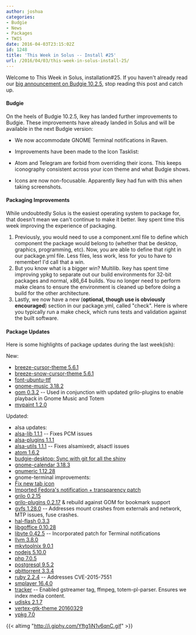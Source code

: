 ```yaml
---
author: joshua
categories:
- Budgie
- News
- Packages
- TWIS
date: 2016-04-03T23:15:02Z
id: 1248
title: 'This Week in Solus -- Install #25'
url: /2016/04/03/this-week-in-solus-install-25/
---
```


Welcome to This Week in Solus, installation#25. If you haven't already read our [big announcement on Budgie 10.2.5](https://solus-project.com/2016/03/27/budgie-10-2-5-released/), stop reading this post and catch up. 

#### Budgie

On the heels of Budgie 10.2.5, Ikey has landed further improvements to Budgie. These improvements have already landed in Solus and will be available in the next Budgie version:

-  We now accommodate GNOME Terminal notifications in Raven.

-  Improvements have been made to the Icon Tasklist: 
 - Atom and Telegram are forbid from overriding their icons. This keeps iconography consistent across your icon theme and what Budgie shows.
 - Icons are now non-focusable. Apparently Ikey had fun with this when taking screenshots.

#### Packaging Improvements

While undoubtedly Solus is the easiest operating system to package for, that doesn't mean we can't continue to make it better. Ikey spent time this week improving the experience of packaging.

1. Previously, you would need to use a component.xml file to define which component the package would belong to (whether that be desktop, graphics, programming, etc). Now, you are able to define that right in our package.yml file. Less files, less work, less 
for you to have to remember! I'd call that a win.
2. But you know what is a bigger win? Multilib. Ikey has spent time improving ypkg to separate out our build environments for 32-bit packages and normal, x86_64 builds. You no longer need to perform make cleans to ensure the environment is cleaned up 
before doing a build for the other architecture.
3. Lastly, we now have a new (**optional, though use is obviously encouraged**) section in our package.yml, called "check". Here is where you typically run a make check, which runs tests and validation against the built software.

#### Package Updates

Here is some highlights of package updates during the last week(ish):

New:

- [breeze-cursor-theme 5.6.1](https://git.solus-project.com/packages/breeze-cursor-theme/commit/?id=7dfc371f23ba76d0986f846419d3743ded034c7e)
- [breeze-snow-cursor-theme 5.6.1](https://git.solus-project.com/packages/breeze-snow-cursor-theme/commit/?id=67fc2a7fcd505bbc2f96cf3f13d112f58e5f1cb3)
- [font-ubuntu-ttf](https://git.solus-project.com/packages/font-ubuntu-ttf/)
- [gnome-music 3.18.2](https://git.solus-project.com/packages/gnome-music/)
- [gom 0.3.2](https://git.solus-project.com/packages/gom/commit/?id=c36804139e393b4ac4e7379c62fa44070d82036b) -- Used in conjunction with updated grilo-plugins to enable playback in Gnome Music and Totem
- [mypaint 1.2.0](https://git.solus-project.com/packages/mypaint/commit/?id=b5c063342093762f6723e460abdaa42373dd9e80)

Updated:

- alsa updates: 
 -  [alsa-lib 1.1.1](https://git.solus-project.com/packages/alsa-lib/commit/?id=52cab626b26d619aa21b0ed21d9f59fc09187bf8) -- Fixes PCM issues
 -  [alsa-plugins 1.1.1](https://git.solus-project.com/packages/alsa-plugins/commit/?id=61b8e3678760ac84fd5ac0c53ae3bcf51665767a)
 -  [alsa-utils 1.1.1](https://git.solus-project.com/packages/alsa-utils/commit/?id=49cecc6fda06f94c4a851a6677633c59b601dadb) -- Fixes alsamixedr, alsactl issues
- [atom 1.6.2](https://git.solus-project.com/packages/atom/commit/?id=45cce0d0af339355286a049e2eb71cb03d0148bb)
- [budgie-desktop: Sync with git for all the shiny](https://git.solus-project.com/packages/budgie-desktop/commit/?id=e23628fa6b438d9c8d14e051e32d4a42957700d4)
- [gnome-calendar 3.18.3](https://git.solus-project.com/packages/gnome-calendar/commit/?id=71e7ee928da3863ea94e02f05645d5bb3297d60b)
- [gnumeric 1.12.28](https://git.solus-project.com/packages/gnumeric/commit/?id=f992445fa08ed53ae97504ce2b45ca412a0a7188)
- gnome-terminal improvements: 
 -  [Fix new tab icon](https://git.solus-project.com/packages/gnome-terminal/commit/?id=53b321b568455eeb740aa65078562b884749a081)
 -  [Imported Fedora's notification + transparency patch](https://git.solus-project.com/packages/gnome-terminal/commit/?id=6267466416388123df6716f72c1e71cb40afd997)
- [grilo 0.2.15](https://git.solus-project.com/packages/grilo/commit/?id=0b40bf4001352bb75b4054349fb4d3c334e0b455)
- [grilo-plugins 0.2.17](https://git.solus-project.com/packages/grilo-plugins/commit/?id=bbd088f53960c43807b77166502e1a7712ce08c2) & rebuild against GOM for bookmark support
- [gvfs 1.28.0](https://git.solus-project.com/packages/gvfs/commit/?id=46b4e491b6841a92735ffe52ba7c168a1ca2f767) -- Addresses mount crashes from externals and network, MTP issues, fuse crashes.
- [hal-flash 0.3.3](https://git.solus-project.com/packages/hal-flash/commit/?id=0009e0f1e73e29be1be36b843a318c9cda4c04fc)
- [libgoffice 0.10.28](https://git.solus-project.com/packages/libgoffice/commit/?id=8febe9b600f4f60ccfbbfb4ded145375463bb6c2)
- [libvte 0.42.5](https://git.solus-project.com/packages/libvte/commit/?id=4ffc2fe5b67c2eae973db34105d0cdab5937b323) -- Incorporated patch for Terminal notifications
- [llvm 3.8.0](https://git.solus-project.com/packages/llvm/commit/?id=34d4f29bc9e883cb75da0cdf09dda1bbbb9fce2a)
- [mkvtoolnix 9.0.1](https://git.solus-project.com/packages/mkvtoolnix/commit/?id=36f4cc00757fed9395abd0f616b3a350941f8cbb)
- [nodejs 5.10.0](https://git.solus-project.com/packages/nodejs/commit/?id=1e373e48d7b35982e3a4a249e33809812ef2b1b2)
- [php 7.0.5](https://git.solus-project.com/packages/php/commit/?id=29cadcf6d255ea9cabe64c538e448a18394d4b60)
- [postgresql 9.5.2](https://git.solus-project.com/packages/postgresql/commit/?id=ce752c5da07cc639d38096682408870c98522dc0)
- [qbittorrent 3.3.4](https://git.solus-project.com/packages/qbittorrent/commit/?id=c2d9c5cb3344fab5f67191732066f807df6ebff5)
- [ruby 2.2.4](https://git.solus-project.com/packages/ruby/commit/?id=f86a49f7f35d902255d16ac92ff06ed8b196aa49) -- Addresses CVE-2015-7551
- [smplayer 16.4.0](https://git.solus-project.com/packages/smplayer/commit/?id=25cfea3ec6e8f1855f0c9d72028b6b809a675ea3)
- [tracker](https://git.solus-project.com/packages/tracker/commit/?id=8d468f7a3fe9d98d93d134e7b9dac2deabc6fef1) -- Enabled gstreamer tag, ffmpeg, totem-pl-parser. Ensures we index media content.
- [udisks 2.1.7](https://git.solus-project.com/packages/udisks/commit/?id=fc74c8d23128170df5fa73c20dbec136a2f6069a)
- [vertex-gtk-theme 20160329](https://git.solus-project.com/packages/vertex-gtk-theme/commit/?id=f85ba1faec5a20a2b305e3c6b4d00d3e30b3823e)
- [ypkg 7.0](https://git.solus-project.com/packages/ypkg/commit/?id=56702952478524f189ba8233e538dc0628af63b1)

{{< altimg "http://i.giphy.com/Yftg1iN1v6qnC.gif" >}}